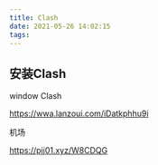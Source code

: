 ```yaml
---
title: Clash
date: 2021-05-26 14:02:15
tags:
---
```

## 安装Clash

window Clash

https://wwa.lanzoui.com/iDatkphhu9i

机场

https://pjj01.xyz/W8CDQG